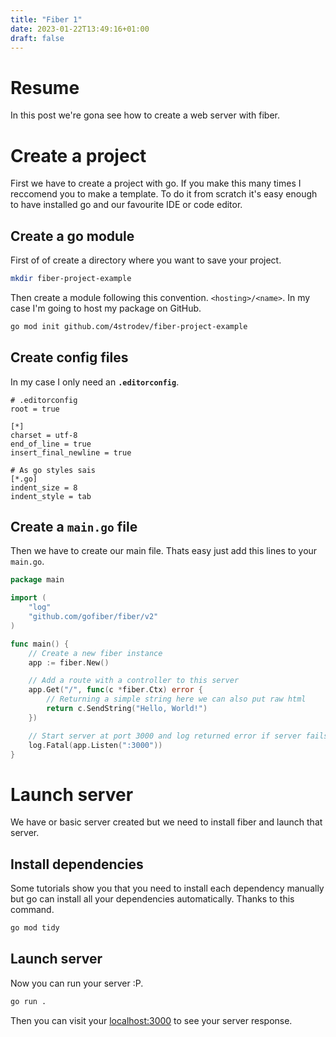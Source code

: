 ```yaml
---
title: "Fiber 1"
date: 2023-01-22T13:49:16+01:00
draft: false
---
```


# Resume
In this post we're gona see how to create a web server with fiber.

# Create a project
First we have to create a project with go. If you make this many times I reccomend you to make a template.
To do it from scratch it's easy enough to have installed go and our favourite IDE or code editor.

## Create a go module
First of of create a directory where you want to save your project.

```sh
mkdir fiber-project-example
```

Then create a module following this convention. `<hosting>/<name>`.
In my case I'm going to host my package on GitHub.

```sh
go mod init github.com/4strodev/fiber-project-example
```

## Create config files
In my case I only need an **`.editorconfig`**.
```.editorconfig
# .editorconfig
root = true

[*]
charset = utf-8
end_of_line = true
insert_final_newline = true

# As go styles sais
[*.go]
indent_size = 8
indent_style = tab
```

## Create a `main.go` file
Then we have to create our main file. Thats easy just add this lines to your `main.go`.

```go
package main

import (
	"log"
	"github.com/gofiber/fiber/v2"
)

func main() {
	// Create a new fiber instance
	app := fiber.New()

	// Add a route with a controller to this server
	app.Get("/", func(c *fiber.Ctx) error {
		// Returning a simple string here we can also put raw html
		return c.SendString("Hello, World!")
	})

	// Start server at port 3000 and log returned error if server fails
	log.Fatal(app.Listen(":3000"))
}
```

# Launch server
We have or basic server created but we need to install fiber and launch that server.

## Install dependencies
Some tutorials show you that you need to install each dependency manually but go can
install all your dependencies automatically. Thanks to this command.

```sh
go mod tidy
```

## Launch server
Now you can run your server :P.

```sh
go run .
```

Then you can visit your [localhost:3000](http://localhost:3000) to see your server response.

